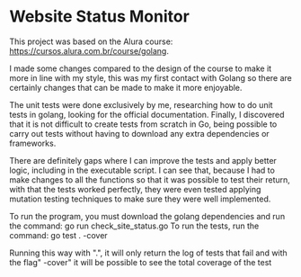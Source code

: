 # Website Status Monitor

This project was based on the Alura course: https://cursos.alura.com.br/course/golang.

I made some changes compared to the design of the course to make it more in line with my style, this was my first contact with Golang so there are certainly changes that can be made to make it more enjoyable.

The unit tests were done exclusively by me, researching how to do unit tests in golang, looking for the official documentation. Finally, I discovered that it is not difficult to create tests from scratch in Go, being possible to carry out tests without having to download any extra dependencies or frameworks.

There are definitely gaps where I can improve the tests and apply better logic, including in the executable script. I can see that, because I had to make changes to all the functions so that it was possible to test their return, with that the tests worked perfectly, they were even tested applying mutation testing techniques to make sure they were well implemented.

To run the program, you must download the golang dependencies and run the command: go run check_site_status.go
To run the tests, run the command: go test . -cover

Running this way with ".", it will only return the log of tests that fail and with the flag" -cover" it will be possible to see the total coverage of the test
